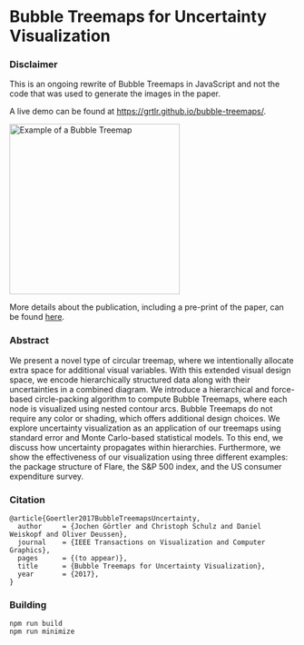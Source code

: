 # Bubble Treemaps for Uncertainty Visualization


### Disclaimer
This is an ongoing rewrite of Bubble Treemaps in JavaScript and not the code that was used to generate the images in the paper. 

A live demo can be found at https://grtlr.github.io/bubble-treemaps/.

<img src="https://github.com/grtlr/bubble-treemaps/blob/master/bubble-treemap.png?raw=true" alt="Example of a Bubble Treemap" width="300px" height="300px">

More details about the publication, including a pre-print of the paper, can be found [here](http://graphics.uni-konstanz.de/publikationen/Goertler2018BubbleTreemapsUncertainty/index.html).

### Abstract
We present a novel type of circular treemap, where we intentionally allocate extra space for additional visual variables. With this extended visual design space, we encode hierarchically structured data along with their uncertainties in a combined diagram. We introduce a hierarchical and force-based circle-packing algorithm to compute Bubble Treemaps, where each node is visualized using nested contour arcs. Bubble Treemaps do not require any color or shading, which offers additional design choices. We explore uncertainty visualization as an application of our treemaps using standard error and Monte Carlo-based statistical models. To this end, we discuss how uncertainty propagates within hierarchies. Furthermore, we show the effectiveness of our visualization using three different examples: the package structure of Flare, the S&P 500 index, and the US consumer expenditure survey.

### Citation
```
@article{Goertler2017BubbleTreemapsUncertainty,
  author     = {Jochen Görtler and Christoph Schulz and Daniel Weiskopf and Oliver Deussen},
  journal    = {IEEE Transactions on Visualization and Computer Graphics},
  pages      = {(to appear)},
  title      = {Bubble Treemaps for Uncertainty Visualization},
  year       = {2017},
}
```

### Building 

    npm run build
    npm run minimize
